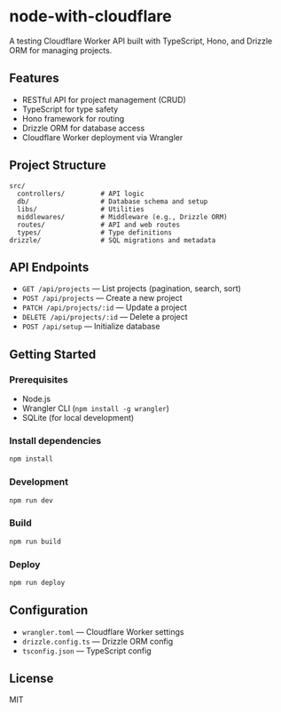 # node-with-cloudflare

A testing Cloudflare Worker API built with TypeScript, Hono, and Drizzle ORM for managing projects.

## Features

- RESTful API for project management (CRUD)
- TypeScript for type safety
- Hono framework for routing
- Drizzle ORM for database access
- Cloudflare Worker deployment via Wrangler

## Project Structure

```
src/
  controllers/         # API logic
  db/                  # Database schema and setup
  libs/                # Utilities
  middlewares/         # Middleware (e.g., Drizzle ORM)
  routes/              # API and web routes
  types/               # Type definitions
drizzle/               # SQL migrations and metadata
```

## API Endpoints

- `GET /api/projects` — List projects (pagination, search, sort)
- `POST /api/projects` — Create a new project
- `PATCH /api/projects/:id` — Update a project
- `DELETE /api/projects/:id` — Delete a project
- `POST /api/setup` — Initialize database

## Getting Started

### Prerequisites

- Node.js
- Wrangler CLI (`npm install -g wrangler`)
- SQLite (for local development)

### Install dependencies

```bash
npm install
```

### Development

```bash
npm run dev
```

### Build

```bash
npm run build
```

### Deploy

```bash
npm run deploy
```

## Configuration

- `wrangler.toml` — Cloudflare Worker settings
- `drizzle.config.ts` — Drizzle ORM config
- `tsconfig.json` — TypeScript config

## License

MIT